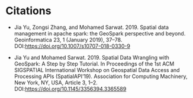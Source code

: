 # Citations

- Jia Yu, Zongsi Zhang, and Mohamed Sarwat. 2019. Spatial data management in apache spark: the GeoSpark perspective and beyond. Geoinformatica 23, 1 (January   2019), 37–78. DOI:https://doi.org/10.1007/s10707-018-0330-9

- Jia Yu and Mohamed Sarwat. 2019. Spatial Data Wrangling with GeoSpark: A Step by Step Tutorial. In Proceedings of the 1st ACM SIGSPATIAL International Workshop on Geospatial Data Access and Processing APIs (SpatialAPI’19). Association for Computing Machinery, New York, NY, USA, Article 3, 1–2. DOI:https://doi.org/10.1145/3356394.3365589
